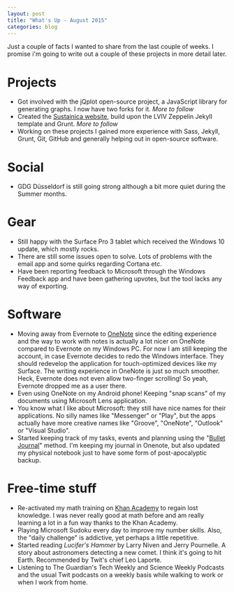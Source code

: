 ```yaml
---
layout: post
title: "What's Up - August 2015"
categories: blog
---
```


Just a couple of facts I wanted to share from the last couple of weeks.
I promise i'm going to write out a couple of these projects in more detail later.

# Projects

- Got involved with the jQplot open-source project, a JavaScript library for generating graphs. I now have two forks for it. *More to follow*
- Created the [Sustainica website](http://www.sustainica.org), build upon the LVIV Zeppelin Jekyll template and Grunt. *More to follow*
- Working on these projects I gained more experience with Sass, Jekyll, Grunt, Git, GitHub and generally helping out in open-source software.

# Social

- GDG Düsseldorf is still going strong although a bit more quiet during the Summer months.

# Gear

- Still happy with the Surface Pro 3 tablet which received the Windows 10 update, which mostly rocks.
- There are still some issues open to solve. Lots of problems with the email app and some quirks regarding Cortana etc.
- Have been reporting feedback to Microsoft through the Windows Feedback app and have been gathering upvotes, but the tool lacks any way of exporting.

# Software

- Moving away from Evernote to [OneNote](http://www.onenote.com) since the editing experience and the way to work with notes is actually a lot nicer on OneNote compared to Evernote on my Windows PC. For now I am still keeping the account, in case Evernote decides to redo the Windows interface. They should redevelop the application for touch-optimized devices like my Surface. The writing experience in OneNote is just so much smoother. Heck, Evernote does not even allow two-finger scrolling! So yeah, Evernote dropped me as a user there.
- Even using OneNote on my Android phone! Keeping "snap scans" of my documents using Microsoft Lens application.
- You know what I like about Microsoft: they still have nice names for their applications. No silly names like "Messenger" or "Play", but the apps actually have more creative names like "Groove", "OneNote", "Outlook" or "Visual Studio".
- Started keeping track of my tasks, events and planning using the "[Bullet Journal](http://bulletjournal.com/)" method. I'm keeping my journal in Onenote, but also updated my physical notebook just to have some form of post-apocalyptic backup.

# Free-time stuff

- Re-activated my math training on [Khan Academy](https://www.khanacademy.org/) to regain lost knowledge. I was never really good at math before and am really learning a lot in a fun way thanks to the Khan Academy.
- Playing Microsoft Sudoku every day to improve my number skills. Also, the "daily challenge" is addictive, yet perhaps a little repetitive.
- Started reading *Lucifer's Hammer* by Larry Niven and Jerry Pournelle. A story about astronomers detecting a new comet. I think it's going to hit Earth. Recommended by Twit's chief Leo Laporte.
- Listening to The Guardian's Tech Weekly and Science Weekly Podcasts and the usual Twit podcasts on a weekly basis while walking to work or when I work from home.